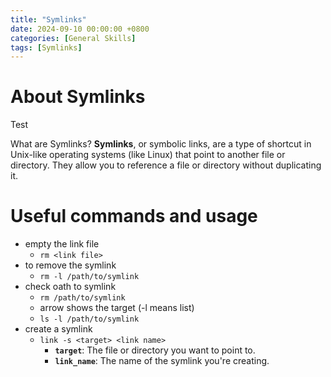 ```yaml
---
title: "Symlinks"
date: 2024-09-10 00:00:00 +0800
categories: [General Skills]
tags: [Symlinks]
---
```


# About Symlinks

Test

What are Symlinks?
**Symlinks**, or symbolic links, are a type of shortcut in Unix-like operating systems (like Linux) that point to another file or directory. They allow you to reference a file or directory without duplicating it.

# Useful commands and usage

- empty the link file
	- `rm <link file>`
- to remove the symlink
	- `rm -l /path/to/symlink`
- check oath to symlink
	- `rm /path/to/symlink`
	- arrow shows the target (-l means list)
	- `ls -l /path/to/symlink`
- create a symlink
	- `link -s <target> <link name>`
		- **`target`**: The file or directory you want to point to.
		- **`link_name`**: The name of the symlink you're creating.